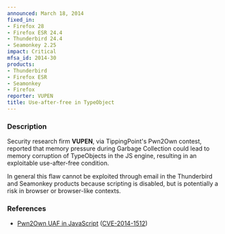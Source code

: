 ```yaml
---
announced: March 18, 2014
fixed_in:
- Firefox 28
- Firefox ESR 24.4
- Thunderbird 24.4
- Seamonkey 2.25
impact: Critical
mfsa_id: 2014-30
products:
- Thunderbird
- Firefox ESR
- Seamonkey
- Firefox
reporter: VUPEN
title: Use-after-free in TypeObject
---
```


<h3>Description</h3>

<p>Security research firm <strong>VUPEN</strong>, via TippingPoint's Pwn2Own
contest, reported that memory pressure during Garbage Collection could lead to
memory corruption of TypeObjects in the JS engine, resulting in an exploitable
use-after-free condition.</p>

<p class="note">In general this flaw cannot be exploited through email in the
Thunderbird and Seamonkey products because scripting is disabled, but is
potentially a risk in browser or browser-like contexts.</p>

<h3>References</h3>

<ul>
  <li><a href="https://bugzilla.mozilla.org/show_bug.cgi?id=982957">
       Pwn2Own UAF in JavaScript</a> (<a href="http://cve.mitre.org/cgi-bin/cvename.cgi?name=CVE-2014-1512" class="ex-ref">CVE-2014-1512</a>)</li>
</ul>



